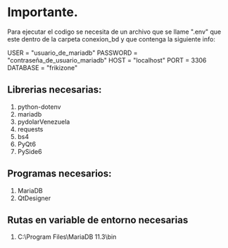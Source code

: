 # Importante.
Para ejecutar el codigo se necesita de un archivo que se llame ".env" que este dentro de la carpeta conexion_bd y que contenga la siguiente info:

USER = "usuario_de_mariadb"
PASSWORD = "contraseña_de_usuario_mariadb"
HOST = "localhost"
PORT = 3306
DATABASE = "frikizone" 

## Librerias necesarias:
1. python-dotenv
2. mariadb
3. pydolarVenezuela
4. requests
5. bs4
6. PyQt6
7. PySide6

## Programas necesarios:
1. MariaDB
2. QtDesigner


## Rutas en variable de entorno necesarias
1. C:\Program Files\MariaDB 11.3\bin